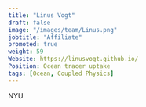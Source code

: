 ```yaml
---
title: "Linus Vogt"
draft: false
image: "/images/team/Linus.png"
jobtitle: "Affiliate"
promoted: true
weight: 59
Website: https://linusvogt.github.io/
Position: Ocean tracer uptake
tags: [Ocean, Coupled Physics]
---
```



NYU
